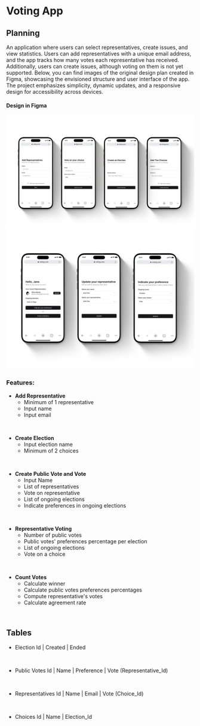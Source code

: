 # Voting App
## Planning
An application where users can select representatives, create issues, and view statistics. Users can add representatives with a unique email address, and the app tracks how many votes each representative has received. Additionally, users can create issues, although voting on them is not yet supported. Below, you can find images of the original design plan created in Figma, showcasing the envisioned structure and user interface of the app. The project emphasizes simplicity, dynamic updates, and a responsive design for accessibility across devices.
#### Design in Figma
![Representative](public/1.jpeg)
![Public vote](public/2.jpeg)

### Features: 
* **Add Representative**
  * Minimum of 1 representative
  * Input name
  * Input email
<br>

* **Create Election**
  * Input election name
  * Minimum of 2 choices
<br>

* **Create Public Vote and Vote**
  * Input Name 
  * List of representatives
  * Vote on representative 
  * List of ongoing elections
  * Indicate preferences in ongoing elections 
<br>

* **Representative Voting**
  * Number of public votes 
  * Public votes' preferences percentage per election
  * List of ongoing elections
  * Vote on a choice
<br>

* **Count Votes**
  * Calculate winner
  * Calculate public votes preferences percentages
  * Compute representative's votes
  * Calculate agreement rate
<br>


## Tables

* Election
Id | Created | Ended 
<br>

* Public Votes
Id | Name | Preference | Vote (Representative_Id) 
<br>

* Representatives
Id | Name | Email | Vote (Choice_Id) 
<br>

* Choices
Id | Name |  Election_Id 
<br>